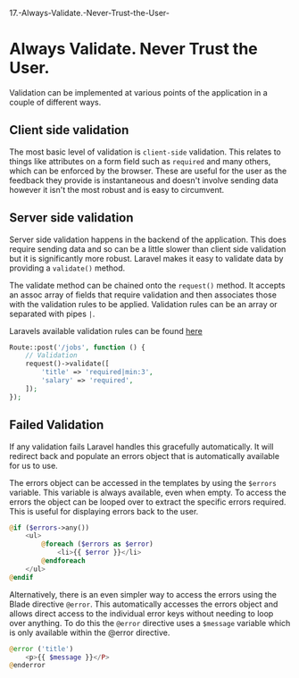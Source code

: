 17.-Always-Validate.-Never-Trust-the-User-
# Always Validate. Never Trust the User.

Validation can be implemented at various points of the application in a couple of different ways. 

## Client side validation
The most basic level of validation is `client-side` validation. This relates to things like attributes on a form field such as `required` and many others, which can be enforced by the browser. These are useful for the user as the feedback they provide is instantaneous and doesn't involve sending data however it isn't the most robust and is easy to circumvent.

## Server side validation
Server side validation happens in the backend of the application. This does require sending data and so can be a little slower than client side validation but it is significantly more robust. Laravel makes it easy to validate data by providing a `validate()` method.

The validate method can be chained onto the `request()` method. It accepts an assoc array of fields that require validation and then associates those with the validation rules to be applied. Validation rules can be an array or separated with pipes `|`.

Laravels available validation rules can be found [here](https://laravel.com/docs/12.x/validation#available-validation-rules)

```php
Route::post('/jobs', function () {
    // Validation
    request()->validate([
        'title' => 'required|min:3',
        'salary' => 'required',
    ]);
});
```

## Failed Validation
If any validation fails Laravel handles this gracefully automatically. It will redirect back and populate an errors object that is automatically available for us to use.

The errors object can be accessed in the templates by using the `$errors` variable. This variable is always available, even when empty. To access the errors the object can be looped over to extract the specific errors required. This is useful for displaying errors back to the user.

```php
@if ($errors->any())
    <ul>
        @foreach ($errors as $error)
            <li>{{ $error }}</li>
        @endforeach
    </ul>
@endif
```

Alternatively, there is an even simpler way to access the errors using the Blade directive `@error`. This automatically accesses the errors object and allows direct access to the individual error keys without needing to loop over anything. To do this the `@error` directive uses a `$message` variable which is only available within the @error directive.

```php
@error ('title')
    <p>{{ $message }}</P>
@enderror
```